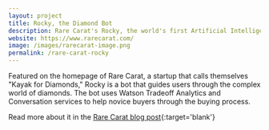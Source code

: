 ```yaml
---
layout: project
title: Rocky, the Diamond Bot
description: Rare Carat's Rocky, the world's first Artificial Intelligence Jeweler
website: https://www.rarecarat.com/
image: /images/rarecarat-image.png
permalink: /rare-carat-rocky
---
```


Featured on the homepage of Rare Carat, a startup that calls themselves "Kayak for Diamonds," Rocky is a bot that guides users through the complex world of diamonds. The bot uses Watson Tradeoff Analytics and Conversation services to help novice buyers through the buying process.

Read more about it in the [Rare Carat blog post](https://www.rarecarat.com/blog/press-release-rare-carat-releases-world-s-first-artificial-intelligence-jeweler-using-ibm-watson-technology){:target='blank'}